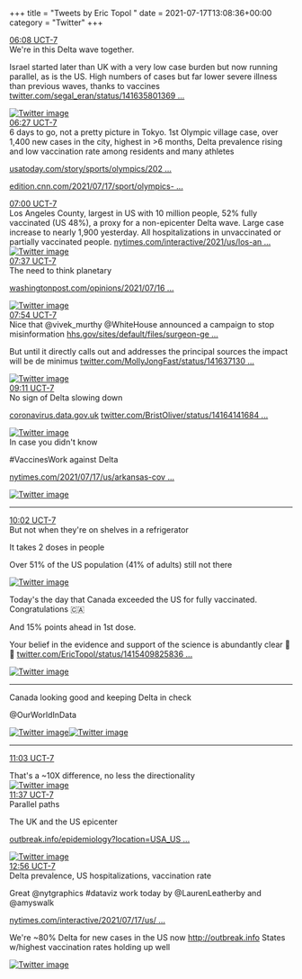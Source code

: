 +++
title = "Tweets by Eric Topol " 
date = 2021-07-17T13:08:36+00:00
category = "Twitter"
+++
<div class="tweet"> 
<div class="profile"> 
<a href="https://twitter.com/erictopol/status/1416384341333090304" target="_blank" rel="noreferer">06:08 UCT-7</a> 
</div> 
<div class="content"> 
We're in this Delta wave together.

Israel started later than UK with a very low case burden but now running parallel, as is the US. High numbers of cases but far lower severe illness than previous waves, thanks to vaccines  <a href="https://twitter.com/segal_eran/status/1416358013691219970" target="_blank" rel="noreferer">twitter.com/segal_eran/status/141635801369 ...</a> 
</div> 
<a href="/twitter/erictopol/images/E6gATZ7UYAAwg25.jpg"  ><img src="/twitter/erictopol/images/E6gATZ7UYAAwg25.jpg" alt="Twitter image" ></img></a></div> 
<div class="tweet"> 
<div class="profile"> 
<a href="https://twitter.com/erictopol/status/1416389192125280260" target="_blank" rel="noreferer">06:27 UCT-7</a> 
</div> 
<div class="content"> 
6 days to go, not a pretty picture in Tokyo.  1st Olympic village case, over 1,400 new cases in the city, highest in &gt;6 months, Delta prevalence rising and low vaccination rate among residents and many athletes

<a href="https://www.usatoday.com/story/sports/olympics/2021/07/17/tokyo-olympic-village-resident-tests-positive-covid-19/8000632002/5" target="_blank" rel="noreferer">usatoday.com/story/sports/olympics/202 ...</a> 
 

<a href="https://edition.cnn.com/2021/07/17/sport/olympics-tokyo-covid-19-case-intl-hnk/index.html" target="_blank" rel="noreferer">edition.cnn.com/2021/07/17/sport/olympics- ...</a> 
</div> 
</div> 
<div class="tweet"> 
<div class="profile"> 
<a href="https://twitter.com/erictopol/status/1416397310448201730" target="_blank" rel="noreferer">07:00 UCT-7</a> 
</div> 
<div class="content"> 
Los Angeles County, largest in US with 10 million people, 52% fully vaccinated (US 48%), a proxy for a non-epicenter Delta wave. Large case increase to nearly 1,900 yesterday. All hospitalizations in unvaccinated or partially vaccinated people. <a href="https://www.nytimes.com/interactive/2021/us/los-angeles-california-covid-cases.html" target="_blank" rel="noreferer">nytimes.com/interactive/2021/us/los-an ...</a> 
 </div> 
<a href="/twitter/erictopol/images/E6gM5c4VkAwo_Y0.jpg"  ><img src="/twitter/erictopol/images/E6gM5c4VkAwo_Y0.jpg" alt="Twitter image" ></img></a></div> 
<div class="tweet"> 
<div class="profile"> 
<a href="https://twitter.com/erictopol/status/1416406598788866049" target="_blank" rel="noreferer">07:37 UCT-7</a> 
</div> 
<div class="content"> 
The need to think planetary

<a href="https://www.washingtonpost.com/opinions/2021/07/16/long-pandemic-rages-around-world-its-threat-everyone/" target="_blank" rel="noreferer">washingtonpost.com/opinions/2021/07/16 ...</a> 
 </div> 
<a href="/twitter/erictopol/images/E6gWNNiVgAAuxgN.jpg"  ><img src="/twitter/erictopol/images/E6gWNNiVgAAuxgN.jpg" alt="Twitter image" ></img></a></div> 
<div class="tweet"> 
<div class="profile"> 
<a href="https://twitter.com/erictopol/status/1416410895962435585" target="_blank" rel="noreferer">07:54 UCT-7</a> 
</div> 
<div class="content"> 
Nice that @vivek_murthy @WhiteHouse announced a campaign to stop misinformation <a href="https://www.hhs.gov/sites/default/files/surgeon-general-misinformation-advisory.pdf" target="_blank" rel="noreferer">hhs.gov/sites/default/files/surgeon-ge ...</a> 


But until it directly calls out and addresses the principal sources the impact will be de minimus  <a href="https://twitter.com/MollyJongFast/status/1416371302563258369" target="_blank" rel="noreferer">twitter.com/MollyJongFast/status/141637130 ...</a> 
</div> 
<a href="/twitter/erictopol/images/E6gZ37QVcAIk6af.jpg"  ><img src="/twitter/erictopol/images/E6gZ37QVcAIk6af.jpg" alt="Twitter image" ></img></a></div> 
<div class="tweet"> 
<div class="profile"> 
<a href="https://twitter.com/erictopol/status/1416430341024206848" target="_blank" rel="noreferer">09:11 UCT-7</a> 
</div> 
<div class="content"> 
No sign of Delta slowing down

<a href="https://coronavirus.data.gov.uk" target="_blank" rel="noreferer">coronavirus.data.gov.uk</a> 
  <a href="https://twitter.com/BristOliver/status/1416414168442449927" target="_blank" rel="noreferer">twitter.com/BristOliver/status/14164141684 ...</a> 
</div> 
<a href="/twitter/erictopol/images/E6grbbhUcAUutHq.jpg"  ><img src="/twitter/erictopol/images/E6grbbhUcAUutHq.jpg" alt="Twitter image" ></img></a></div> 
<div class="thread"> 
<div class="thread-content"> 
In case you didn't know

#VaccinesWork against Delta

<a href="https://www.nytimes.com/2021/07/17/us/arkansas-covid-19-vaccine.html?action=click&module=Top%20Stories&pgtype=Homepage" target="_blank" rel="noreferer">nytimes.com/2021/07/17/us/arkansas-cov ...</a> 
 </div> 
<a href="/twitter/erictopol/images/E6g09ZiVgAIOED7.jpg"  ><img src="/twitter/erictopol/images/E6g09ZiVgAIOED7.jpg" alt="Twitter image" ></img></a><hr><div class="profile"> 
<a href="https://twitter.com/erictopol/status/1416443085798526976" target="_blank" rel="noreferer">10:02 UCT-7</a> 
</div> 
<div class="content"> 
But not when they're on shelves in a refrigerator

It takes 2 doses in people 

Over 51% of the US population (41% of adults) still not there </div> 
<a href="/twitter/erictopol/images/E6g2r9yVkAEeXOE.jpg"  ><img src="/twitter/erictopol/images/E6g2r9yVkAEeXOE.jpg" alt="Twitter image" ></img></a></div> 
<div class="thread"> 
<div class="thread-content"> 
Today's the day that Canada exceeded the US for fully vaccinated. Congratulations 🇨🇦

And 15% points ahead in 1st dose.

Your belief in the evidence and support of the science is abundantly clear 👋👋  <a href="https://twitter.com/EricTopol/status/1415409825836531716" target="_blank" rel="noreferer">twitter.com/EricTopol/status/1415409825836 ...</a> 
</div> 
<a href="/twitter/erictopol/images/E6g8vbBUUAMgQEg.jpg"  ><img src="/twitter/erictopol/images/E6g8vbBUUAMgQEg.jpg" alt="Twitter image" ></img></a><hr><div class="thread-content"> 
Canada looking good and keeping Delta in check 

@OurWorldInData </div> 
<a href="/twitter/erictopol/images/E6g_VkEVoAAvRoI.jpg"  ><img src="/twitter/erictopol/images/E6g_VkEVoAAvRoI.jpg" alt="Twitter image" ></img></a><a href="/twitter/erictopol/images/E6g_vDdUcAESp4b.jpg"  ><img src="/twitter/erictopol/images/E6g_vDdUcAESp4b.jpg" alt="Twitter image" ></img></a><hr><div class="profile"> 
<a href="https://twitter.com/erictopol/status/1416458676638916614" target="_blank" rel="noreferer">11:03 UCT-7</a> 
</div> 
<div class="content"> 
That's a ~10X difference, no less the directionality </div> 
<a href="/twitter/erictopol/images/E6hFoKsVIAAAyeJ.jpg"  ><img src="/twitter/erictopol/images/E6hFoKsVIAAAyeJ.jpg" alt="Twitter image" ></img></a></div> 
<div class="tweet"> 
<div class="profile"> 
<a href="https://twitter.com/erictopol/status/1416467052227796992" target="_blank" rel="noreferer">11:37 UCT-7</a> 
</div> 
<div class="content"> 
Parallel paths 

The UK and the US epicenter

<a href="https://outbreak.info/epidemiology?location=USA_US-AR%3BGBR&log=false&variable=confirmed_numIncrease&xVariable=date&fixedY=true&percapita=true" target="_blank" rel="noreferer">outbreak.info/epidemiology?location=USA_US ...</a> 
 </div> 
<a href="/twitter/erictopol/images/E6hNQ-AVIAA2jiL.jpg"  ><img src="/twitter/erictopol/images/E6hNQ-AVIAA2jiL.jpg" alt="Twitter image" ></img></a></div> 
<div class="tweet"> 
<div class="profile"> 
<a href="https://twitter.com/erictopol/status/1416486898516652034" target="_blank" rel="noreferer">12:56 UCT-7</a> 
</div> 
<div class="content"> 
Delta prevalence, US hospitalizations, vaccination rate

Great @nytgraphics #dataviz work today by @LaurenLeatherby and @amyswalk 

<a href="https://www.nytimes.com/interactive/2021/07/17/us/delta-variant-us-growth.html" target="_blank" rel="noreferer">nytimes.com/interactive/2021/07/17/us/ ...</a> 


We're ~80% Delta for new cases in the US now <a href="http://outbreak.info" target="_blank" rel="noreferer">http://outbreak.info</a> 
 States w/highest vaccination rates holding up well </div> 
<a href="/twitter/erictopol/images/E6heyyJVIAAdA6A.jpg"  ><img src="/twitter/erictopol/images/E6heyyJVIAAdA6A.jpg" alt="Twitter image" ></img></a></div> 


